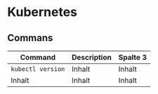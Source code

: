 # Kubernetes
## Commans
Command | Description | Spalte 3
-------- | -------- | --------
```kubectl version``` | Inhalt   | Inhalt
Inhalt   | Inhalt   | Inhalt

## 